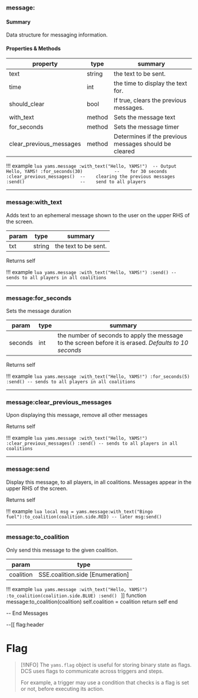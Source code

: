 ### message:

#### Summary
Data structure for messaging information.
#### Properties & Methods
 | property | type | summary |
 |-------|------|---------|
 |text    | string| the text to be sent.|
 |time    | int| the time to display the text for.|
 |should_clear    | bool| If true, clears the previous messages.|
 |with_text    |method| Sets the message text|
 |for_seconds    |method| Sets the message timer|
 |clear_previous_messages    |method| Determines if the previous messages should be cleared|

!!! example
    ```lua
    yams.message
        :with_text("Hello, YAMS!")  -- Output Hello, YAMS!
        :for_seconds(30)            --    for 30 seconds
        :clear_previous_messages()  --    clearing the previous messages
        :send()                     --    send to all players
    ```

***

### message:with_text


Adds text to an ephemeral message shown to the user on the upper RHS of the screen.

 | param | type | summary |
 |-------|------|---------|
 |txt    | string| the text to be sent.|

Returns self

!!! example
    ```lua
    yams.message
        :with_text("Hello, YAMS!")
        :send() -- sends to all players in all coalitions
    ```

***

### message:for_seconds


Sets the message duration

 | param | type | summary |
 |-------|------|---------|
 |seconds|int| the number of seconds to apply the message to the screen before it is erased. _Defaults to 10 seconds_|

Returns self

!!! example
    ```lua
    yams.message
        :with_text("Hello, YAMS!")
        :for_seconds(5)
        :send() -- sends to all players in all coalitions
    ```

***

### message:clear_previous_messages


Upon displaying this message, remove all other messages

Returns self

!!! example
    ```lua
    yams.message
        :with_text("Hello, YAMS!")
        :clear_previous_messages()
        :send() -- sends to all players in all coalitions
    ```

***

### message:send


Display this message, to all players, in all coalitions. Messages appear in the upper RHS of the screen.

Returns self

!!! example
    ```lua
    local msg = yams.message:with_text("Bingo fuel"):to_coalition(coalition.side.RED)
    -- later
    msg:send()
    ```

***

### message:to_coalition


Only send this message to the given coalition.

| param | type |
| --- | --- |
| coalition | SSE.coalition.side [Enumeration]|

!!! example
    ```lua
    yams.message
        :with_text("Hello, YAMS!")
        :to_coalition(coalition.side.BLUE)
        :send()
    ```
]]
function message:to_coalition(coalition)
    self.coalition = coalition
    return self
end

-- End Messages

--[[ flag:header
# Flag

> [!INFO]
> The `yams.flag` object is useful for storing binary state as flags. DCS uses flags to communicate across triggers and steps.
>
> For example, a trigger may use a condition that checks is a flag is set or not, before executing its action.
